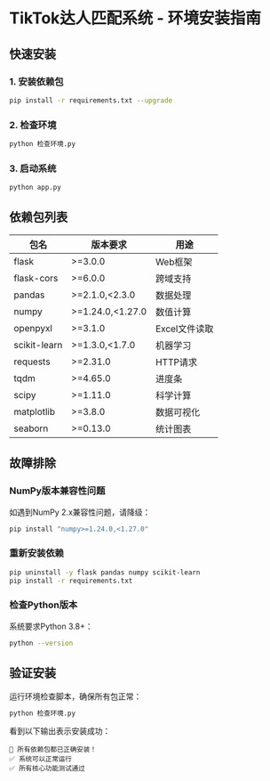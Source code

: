 # TikTok达人匹配系统 - 环境安装指南

## 快速安装

### 1. 安装依赖包
```bash
pip install -r requirements.txt --upgrade
```

### 2. 检查环境
```bash
python 检查环境.py
```

### 3. 启动系统
```bash
python app.py
```

## 依赖包列表

| 包名 | 版本要求 | 用途 |
|------|----------|------|
| flask | >=3.0.0 | Web框架 |
| flask-cors | >=6.0.0 | 跨域支持 |
| pandas | >=2.1.0,<2.3.0 | 数据处理 |
| numpy | >=1.24.0,<1.27.0 | 数值计算 |
| openpyxl | >=3.1.0 | Excel文件读取 |
| scikit-learn | >=1.3.0,<1.7.0 | 机器学习 |
| requests | >=2.31.0 | HTTP请求 |
| tqdm | >=4.65.0 | 进度条 |
| scipy | >=1.11.0 | 科学计算 |
| matplotlib | >=3.8.0 | 数据可视化 |
| seaborn | >=0.13.0 | 统计图表 |

## 故障排除

### NumPy版本兼容性问题
如遇到NumPy 2.x兼容性问题，请降级：
```bash
pip install "numpy>=1.24.0,<1.27.0"
```

### 重新安装依赖
```bash
pip uninstall -y flask pandas numpy scikit-learn
pip install -r requirements.txt
```

### 检查Python版本
系统要求Python 3.8+：
```bash
python --version
```

## 验证安装

运行环境检查脚本，确保所有包正常：
```bash
python 检查环境.py
```

看到以下输出表示安装成功：
```
🎉 所有依赖包都已正确安装！
✅ 系统可以正常运行
✅ 所有核心功能测试通过
``` 